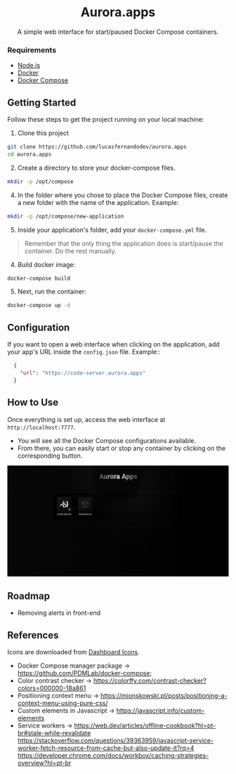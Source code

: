 <h1 align="center">Aurora.apps</h1>

<p align="center">A simple web interface for start/paused Docker Compose containers.</p>

### Requirements
- [Node.js](https://nodejs.org/en/download/)
- [Docker](https://docs.docker.com/get-docker/)
- [Docker Compose](https://docs.docker.com/compose/install/)

## Getting Started

Follow these steps to get the project running on your local machine:

1. Clone this project
```bash
git clone https://github.com/lucasfernandodev/aurora.apps
cd aurora.apps
```

2. Create a directory to store your docker-compose files.
```bash
mkdir -p /opt/compose
```

4. In the folder where you chose to place the Docker Compose files, create a new folder with the name of the application.
Example:
```bash
mkdir -p /opt/compose/new-application
```

5. Inside your application's folder, add your `docker-compose.yml` file.
> 
> Remember that the only thing the application does is start/pause the container. Do the rest manually.
> 


4. Build docker image:
```bash
docker-compose build
```

5. Next, run the container:
```bash
docker-compose up -d
```

## Configuration

If you want to open a web interface when clicking on the application, add your app's URL inside the `config.json` file. Example::
```JSON
  {
    "url": "https://code-server.aurora.apps"
  }
```

## How to Use

Once everything is set up, access the web interface at `http://localhost:7777`.

- You will see all the Docker Compose configurations available.
- From there, you can easily start or stop any container by clicking on the corresponding button.

![Aurora apps](./docs/aurora.app-screenshot.png)


## Roadmap
- Removing alerts in front-end

## References

Icons are downloaded from [Dashboard Icons](https://github.com/walkxcode/dashboard-icons?tab=readme-ov-file#-icons).

- Docker Compose manager package -> https://github.com/PDMLab/docker-compose;
- Color contrast checker -> https://colorffy.com/contrast-checker?colors=000000-18a861
- Positioning context menu -> https://mionskowski.pl/posts/positioning-a-context-menu-using-pure-css/
- Custom elements in Javascript -> https://javascript.info/custom-elements
- Service workers  -> https://web.dev/articles/offline-cookbook?hl=pt-br#stale-while-revalidate
https://stackoverflow.com/questions/39363959/javascript-service-worker-fetch-resource-from-cache-but-also-update-it?rq=4
https://developer.chrome.com/docs/workbox/caching-strategies-overview?hl=pt-br